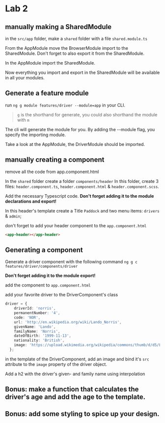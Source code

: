 # Lab 2

## manually making a SharedModule

in the `src/app` folder, make a `shared` folder with a file `shared.module.ts`

From the AppModule move the BrowserModule import to the SharedModule. Don't forget to also export it from the SharedModule.

In the AppModule import the SharedModule. 

Now everything you import and export in the SharedModule will be available in all your modules.

## Generate a feature module

run `ng g module features/driver --module=app` in your CLI. 

> `g` is the shorthand for generate, you could also shorthand the module with `m`

The cli will generate the module for you. By adding the --module flag, you specify the importing module. 

Take a look at the AppModule, the DriverModule should be imported.

## manually creating a component

remove all the code from app.component.html

In the `shared` folder create a folder `components/header`
In this folder, create 3 files: `header.component.ts`, `header.component.html` & `header.component.scss`.

Add the necessary Typescript code. **Don't forget adding it to the module declarations and export!**

In this header's template create a Title `Paddock` and two menu items: `drivers` & `admin`;

don't forget to add your header component to the `app.component.html`

```html
<app-header></app-header>
```

## Generating a component

Generate a driver component with the following command `ng g c features/driver/components/driver`

**Don't forget adding it to the module export!**

add the component to `app.component.html`

add your favorite driver to the DriverComponent's class

```ts
driver = {
    driverId: 'norris',
    permanentNumber: '4',
    code: 'NOR',
    url: 'http://en.wikipedia.org/wiki/Lando_Norris',
    givenName: 'Lando',
    familyName: 'Norris',
    dateOfBirth: '1999-11-13',
    nationality: 'British',
    image: 'https://upload.wikimedia.org/wikipedia/commons/thumb/d/d5/Lando_Norris_Formula_1_Driver_%2849379469418%29_%28cropped%29_%28cropped%29.jpg/440px-Lando_Norris_Formula_1_Driver_%2849379469418%29_%28cropped%29_%28cropped%29.jpg'
  };
```

in the template of the DriverComponent, add an image and bind it's `src` attribute to the `image` property of the driver object. 

Add a h2 with the driver's given- and family name using interpolation

## Bonus: make a function that calculates the driver's age and add the age to the template.
## Bonus: add some styling to spice up your design.

